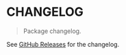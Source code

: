 # CHANGELOG

> Package changelog.

See [GitHub Releases](https://github.com/stdlib-js/ndarray-base-expand-dimensions/releases) for the changelog.